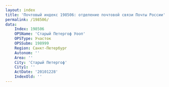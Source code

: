 ```yaml
---
layout: index
title: 'Почтовый индекс 198506: отделение почтовой связи Почты России'
permalink: /198506/
data:
    Index: 198506
    OPSName: 'Старый Петергоф Уооп'
    OPSType: Участок
    OPSSubm: 198999
    Region: Санкт-Петербург
    Autonom: ''
    Area: ''
    City: 'Старый Петергоф'
    City1: ''
    ActDate: '20101228'
    IndexOld: ''
---
```


